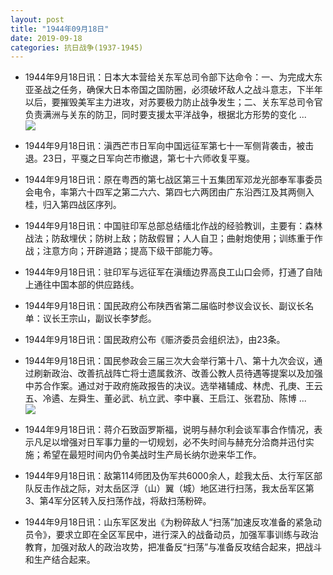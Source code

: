 ```yaml
---
layout: post
title: "1944年09月18日"
date: 2019-09-18
categories: 抗日战争(1937-1945)
---
```


<meta name="referrer" content="no-referrer" />

- 1944年9月18日讯：日本大本营给关东军总司令部下达命令：一、为完成大东亚圣战之任务，确保大日本帝国之国防圈，必须破坏敌人之战斗意志，下半年以后，要摧毁美军主力进攻，对苏要极力防止战争发生；二、关东军总司令官负责满洲与关东的防卫，同时要支援太平洋战争，根据北方形势的变化 ... <br/><img src="https://wx4.sinaimg.cn/large/aca367d8ly1g740oyv7qwj20c809zwej.jpg" />

- 1944年9月18日讯：滇西芒市日军向中国远征军第七十一军侧背袭击，被击退。23日，平戛之日军向芒市撤退，第七十六师收复平戛。 

- 1944年9月18日讯：原在粤西的第七战区第三十五集团军邓龙光部奉军事委员会电令，率第六十四军之第二六六、第四七六两团由广东沿西江及其两侧入桂，归入第四战区序列。 

- 1944年9月18日讯：中国驻印军总部总结缅北作战的经验教训，主要有：森林战法；防敌埋伏；防树上敌；防敌假冒；人人自卫；曲射炮使用；训练重于作战；注意方向；开辟道路；提高下级干部能力等。 

- 1944年9月18日讯：驻印军与远征军在滇缅边界高良工山口会师，打通了自陆上通往中国本部的供应路线。 

- 1944年9月18日讯：国民政府公布陕西省第二届临时参议会议长、副议长名单：议长王宗山，副议长李梦彪。 

- 1944年9月18日讯：国民政府公布《赈济委员会组织法》，由23条。 

- 1944年9月18日讯：国民参政会三届三次大会举行第十八、第十九次会议，通过刷新政治、改善抗战阵亡将士遗属救济、改善公教人员待遇等提案以及加强中苏合作案。通过对于政府施政报告的决议。选举褚辅成、林虎、孔庚、王云五、冷遹、左舜生、董必武、杭立武、李中襄、王启江、张君劢、陈博 ... <br/><img src="https://wx4.sinaimg.cn/large/aca367d8ly1g73jbn08tpj20c80aymx9.jpg" />

- 1944年9月18日讯：蒋介石致函罗斯福，说明与赫尔利会谈军事合作情况，表示凡足以增强对日军事力量的一切规划，必不失时间与赫充分洽商并迅付实施；希望在最短时间内仍令美战时生产局长纳尔逊来华工作。 

- 1944年9月18日讯：敌第114师团及伪军共6000余人，趁我太岳、太行军区部队反击作战之际，对太岳区浮（山）翼（城）地区进行扫荡，我太岳军区第3、第4军分区转入反扫荡作战，将敌扫荡粉碎。 

- 1944年9月18日讯：山东军区发出《为粉碎敌人“扫荡”加速反攻准备的紧急动员令》，要求立即在全区军民中，进行深入的战备动员，加强军事训练与政治教育，加强对敌人的政治攻势，把准备反“扫荡”与准备反攻结合起来，把战斗和生产结合起来。 

